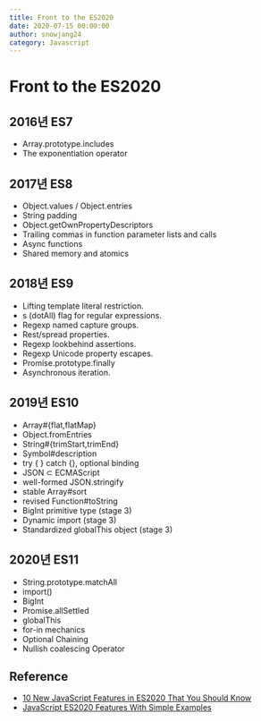 ```yaml
---
title: Front to the ES2020 
date: 2020-07-15 00:00:00
author: snowjang24
category: Javascript
---
```


# Front to the ES2020


## 2016년 ES7

- Array.prototype.includes
- The exponentiation operator

## 2017년 ES8

- Object.values / Object.entries
- ️️String padding
- Object.getOwnPropertyDescriptors
- Trailing commas in function parameter lists and calls
- Async functions
- Shared memory and atomics

## 2018년 ES9

- Lifting template literal restriction.
- s (dotAll) flag for regular expressions.
- Regexp named capture groups.
- Rest/spread properties.
- Regexp lookbehind assertions.
- Regexp Unicode property escapes.
- Promise.prototype.finally
- Asynchronous iteration.

## 2019년 ES10

- Array#{flat,flatMap}
- Object.fromEntries
- String#{trimStart,trimEnd}
- Symbol#description
- try { } catch {}, optional binding
- JSON ⊂ ECMAScript
- well-formed JSON.stringify
- stable Array#sort
- revised Function#toString
- BigInt primitive type (stage 3)
- Dynamic import (stage 3)
- Standardized globalThis object (stage 3)

## 2020년 ES11

- String.prototype.matchAll
- import()
- BigInt
- Promise.allSettled
- globalThis
- for-in mechanics
- Optional Chaining
- Nullish coalescing Operator

## Reference

- [10 New JavaScript Features in ES2020 That You Should Know](https://www.freecodecamp.org/news/javascript-new-features-es2020/)
- [JavaScript ES2020 Features With Simple Examples](https://medium.com/better-programming/javascript-es2020-features-with-simple-examples-d301dbef2c37)